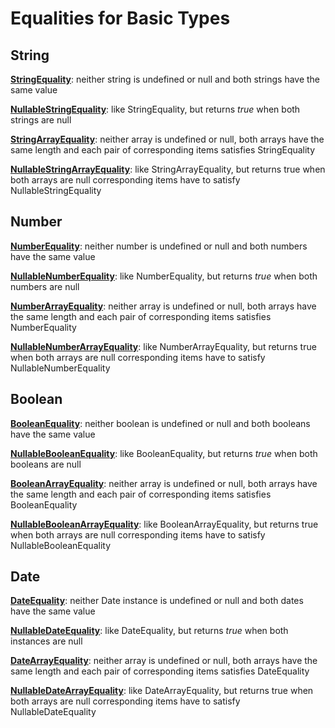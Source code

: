 # Equalities for Basic Types

## String

[**StringEquality**](../src/equivalence/Equality.ts): neither string is undefined or null and both strings have the same value  

[**NullableStringEquality**](../src/equivalence/Equality.ts): like StringEquality, but returns *true* when both strings are null

[**StringArrayEquality**](../src/equivalence/ArrayEquality.ts): neither array is undefined or null, both arrays have the same length and each pair of corresponding items satisfies StringEquality

[**NullableStringArrayEquality**](../src/equivalence/ArrayEquality.ts): like StringArrayEquality, but returns true when both arrays are null corresponding items have to satisfy NullableStringEquality 

## Number

[**NumberEquality**](../src/equivalence/Equality.ts): neither number is undefined or null and both numbers have the same value  

[**NullableNumberEquality**](../src/equivalence/Equality.ts): like NumberEquality, but returns *true* when both numbers are null

[**NumberArrayEquality**](../src/equivalence/ArrayEquality.ts): neither array is undefined or null, both arrays have the same length and each pair of corresponding items satisfies NumberEquality

[**NullableNumberArrayEquality**](../src/equivalence/ArrayEquality.ts): like NumberArrayEquality, but returns true when both arrays are null corresponding items have to satisfy NullableNumberEquality

## Boolean

[**BooleanEquality**](../src/equivalence/Equality.ts): neither boolean is undefined or null and both booleans have the same value

[**NullableBooleanEquality**](../src/equivalence/Equality.ts): like BooleanEquality, but returns *true* when both booleans are null

[**BooleanArrayEquality**](../src/equivalence/ArrayEquality.ts): neither array is undefined or null, both arrays have the same length and each pair of corresponding items satisfies BooleanEquality

[**NullableBooleanArrayEquality**](../src/equivalence/ArrayEquality.ts): like BooleanArrayEquality, but returns true when both arrays are null corresponding items have to satisfy NullableBooleanEquality

## Date

[**DateEquality**](../src/equivalence/Equality.ts): neither Date instance is undefined or null and both dates have the same value

[**NullableDateEquality**](../src/equivalence/Equality.ts): like DateEquality, but returns *true* when both instances are null

[**DateArrayEquality**](../src/equivalence/ArrayEquality.ts): neither array is undefined or null, both arrays have the same length and each pair of corresponding items satisfies DateEquality

[**NullableDateArrayEquality**](../src/equivalence/ArrayEquality.ts): like DateArrayEquality, but returns true when both arrays are null corresponding items have to satisfy NullableDateEquality
